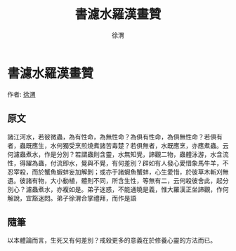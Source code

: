 ﻿---
title: '書濾水羅漢畫贊'
author: '徐渭'
tags: ['小品文']
---

# 書濾水羅漢畫贊
作者: [徐渭](https://zh.wikipedia.org/zh-tw/徐渭)

## 原文

諸江河水，若彼微蟲，為有性命，為無性命？為俱有性命，為俱無性命？若俱有者，蟲既應生，水何獨受烹煎燒煮諸苦毒楚？若俱無者，水既應烹，亦應煮蟲。云何濾蟲煮水，作是分別？若謂蟲則含靈，水無知覺，諦觀二物，蟲體泳游，水含流性，得躍為蟲，付流即水，覺與不覺，有何差別？辟如有人發心愛惜象馬牛羊，不忍宰殺，而於蟹魚蝦蚌妄加解剝；或亦于諸蝦魚蟹蚌，心生愛惜，於彼草木斬刈無遺。彼諸有物，大小動植，體則不同，所含生性，等無有二，云何殺彼舍此，起分別心？濾蟲煮水，亦複如是。弟子迷惑，不能通曉是義，惟大羅漢正坐諦觀，作何解說，宜豁迷悶。弟子徐渭合掌禮拜，而作是語

## 隨筆
以本體論而言，生死又有何差別？戒殺更多的意義在於修養心靈的方法而已。